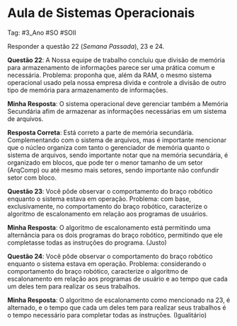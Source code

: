 # Aula de Sistemas Operacionais

Tag: #3_Ano #SO #SOII

Responder a questão 22 (*Semana Passada*), 23 e 24.

**Questão 22**: A Nossa equipe de trabalho concluiu que divisão de memória para armazenamento de informações parece ser uma prática comum e necessária. Problema: proponha que, além da RAM, o mesmo sistema operacional usado pela nossa empresa divida e controle a divisão de outro tipo de memória para armazenamento de informações.

**Minha Resposta**: O sistema operacional deve gerenciar também a Memória Secundária afim de armazenar as informações necessárias em um sistema de arquivos.

**Resposta Correta**: Está correto a parte de memória secundária. Complementando com o sistema de arquivos, mas é importante mencionar que o núcleo organiza com tanto o gerenciador de memória quanto o sistema de arquivos, sendo importante notar que na memória secundária, é organizado em blocos, que pode ter o menor tamanho de um setor (ArqComp) ou até mesmo mais setores, sendo importante não confundir setor com bloco.

**Questão 23**: Você pôde observar o comportamento do braço robótico enquanto o sistema estava em operação. Problema: com base, exclusivamente, no comportamento do braço robótico, caracterize o algoritmo de escalonamento em relação aos programas de usuários.

**Minha Resposta**: O algoritmo de escalonamento está permitindo uma alternância para os dois programas do braço robótico, permitindo que ele completasse todas as instruções do programa. (Justo)

**Questão 24**: Você pôde observar o comportamento do braço robótico enquanto o sistema estava em operação. Problema: considerando o comportamento do braço robótico, caracterize o algoritmo de escalonamento em relação aos programas de usuário e ao tempo que cada um deles tem para realizar os seus trabalhos.

**Minha Resposta**: O algoritmo de escalonamento como mencionado na 23, é alternado, e o tempo que cada um deles tem para realizar seus trabalhos é o tempo necessário para completar todas as instruções. (Igualitário)
